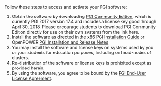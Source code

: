Follow these steps to access and activate your PGI software:

1. Obtain the software by downloading [PGI Community Edition](http://www.pgroup.com/products/community.htm?utm_source=teaching_kit_accel_comp&utm_medium=web_link&utm_content=faculty), which is currently PGI 2017 version 17.4 and includes a license key good through April 30, 2018. Please encourage students to download PGI Community Edition directly for use on their own systems from the link [here](http://www.pgroup.com/products/community.htm?utm_source=teaching_kit_accel_comp&utm_medium=web_link&utm_content=student). 
2. Install the software as directed in the x86 [PGI Installation Guide](http://www.pgroup.com/doc/pgiinstall.pdf?utm_source=teaching_kit_accel_comp&utm_medium=web_link) or OpenPOWER [PGI Installation and Release Notes](http://www.pgroup.com/doc/pgirn-openpower.pdf?utm_source=teaching_kit_accel_comp&utm_medium=web_link)
3. You may install the software and license keys on systems used by you or your students for education purposes, including on head-nodes of clusters. 
4. Re-distribution of the software or license keys is prohibited except as provided herein.
5. By using the software, you agree to be bound by the [PGI End-User License Agreement](http://www.pgroup.com/doc/LICENSE.txt).
